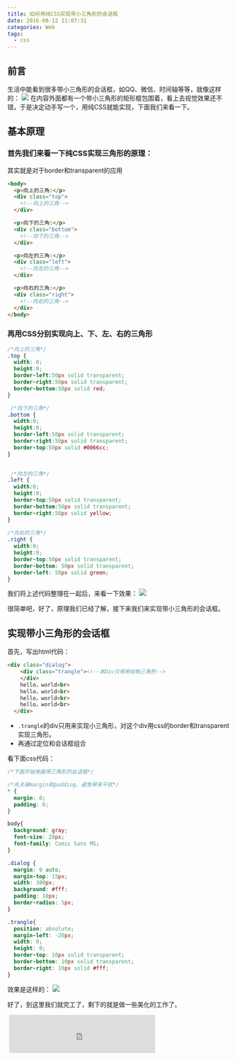 ```yaml
---
title: 如何用纯CSS实现带小三角形的会话框
date: 2016-08-12 11:07:31
categories: Web
tags: 
  - css
---
```

## 前言
生活中能看到很多带小三角形的会话框，如QQ、微信、时间轴等等，就像这样的：
![](http://ww1.sinaimg.cn/large/873fcdb7gw1f7pm570m9xj209803m74c.jpg)
在内容外面都有一个带小三角形的矩形框包围着，看上去视觉效果还不错，于是决定动手写一个，用纯CSS就能实现，下面我们来看一下。

## 基本原理

### 首先我们来看一下纯CSS实现三角形的原理：

其实就是对于border和transparent的应用
<!--more-->
```html
<body>
  <p>向上的三角:</p>
  <div class="top">
    <!--向上的三角-->
  </div>

  <p>向下的三角:</p>
  <div class="bottom">
    <!--向下的三角-->
  </div>

  <p>向左的三角:</p>
  <div class="left">
    <!--向左的三角-->
  </div>

  <p>向右的三角:</p>
  <div class="right">
    <!--向右的三角-->
  </div>
</body>
```

### 再用CSS分别实现向上、下、左、右的三角形

```css
/*向上的三角*/
.top {
  width: 0; 
  height:0; 
  border-left:50px solid transparent;
  border-right:50px solid transparent;
  border-bottom:50px solid red;
}

 /*向下的三角*/
.bottom {
  width:0; 
  height:0; 
  border-left:50px solid transparent;
  border-right:50px solid transparent;
  border-top:50px solid #0066cc;
}

    
 /*向左的三角*/
.left {
  width:0; 
  height:0; 
  border-top:50px solid transparent;
  border-bottom:50px solid transparent; 
  border-right:50px solid yellow; 
}
   
/*向右的三角*/
.right {
  width:0; 
  height:0; 
  border-top:50px solid transparent;
  border-bottom: 50px solid transparent;
  border-left: 50px solid green;
}
```

我们将上述代码整理在一起后，来看一下效果：
![](http://ww1.sinaimg.cn/large/873fcdb7gw1f7pi5gdhd7j206s0rsq3o.jpg)

很简单吧，好了，原理我们已经了解，接下来我们来实现带小三角形的会话框。

## 实现带小三角形的会话框

首先，写出html代码：
```html
<div class="dialog">
    <div class="trangle"><!--本Div只用来绘制三角形--> 
    </div>
    hello，world<br>
    hello，world<br>
    hello，world<br>
    hello，world<br>
  </div>
```

- `.trangle`的div只用来实现小三角形，对这个div用css的border和transparent实现三角形。
- 再通过定位和会话框组合

看下面css代码：

```css
/*下面开始来画带三角形的会话框*/

/*先关掉margin和padding，避免带来干扰*/
* {
  margin: 0;
  padding: 0;
}

body{
  background: gray;
  font-size: 20px;
  font-family: Comic Sans MS;
}

.dialog {
  margin: 0 auto;
  margin-top: 15px;
  width: 300px;            
  background: #fff;
  padding: 10px;
  border-radius: 5px;
}

.trangle{
  position: absolute;
  margin-left: -20px;
  width: 0;
  height: 0;
  border-top: 10px solid transparent;
  border-bottom: 10px solid transparent;
  border-right: 10px solid #fff;
}
```

效果是这样的：
![](http://ww4.sinaimg.cn/large/873fcdb7gw1f7plr95yzfj20y00goaas.jpg)

好了，到这里我们就完工了，剩下的就是做一些美化的工作了。
<iframe frameborder="no" border="0" marginwidth="0" marginheight="0" width=0 height=0 src="http://music.163.com/outchain/player?type=2&id=28387594&auto=0&height=0"></iframe>
<iframe frameborder="no" border="0" marginwidth="0" marginheight="0" width=330 height=86 src="https://music.163.com/outchain/player?type=2&id=28387594&auto=1&height=66"></iframe>

<!-- >最近访客

<div class="ds-recent-visitors" data-num-items="28" data-avatar-size="42" id="ds-recent-visitors"></div>
<br> -->